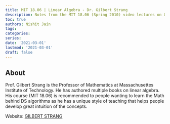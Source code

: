 ```yaml
---
title: MIT 18.06 | Linear Algebra - Dr. Gilbert Strang
description: Notes from the MIT 18.06 (Spring 2010) video lectures on OCW MIT EDU
toc: true
authors: Nishit Jain
tags:
categories:
series:
date: '2021-03-01'
lastmod: '2021-03-01'
draft: false
---
```


## About

Prof. Gilbert Strang is the Professor of Mathematics at Massachusettes Institute of Technology. He has authored multiple books on linear algebra. His course (MIT 18.06) is recommended to people wanting to learn the Math behind DS algorithms as he has a unique style of teaching that helps people develop great intuition of the concepts.

Website: [GILBERT STRANG](http://math.mit.edu/~gs/)